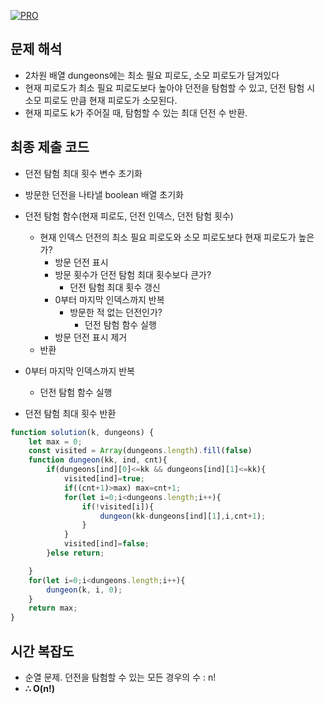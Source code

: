 [![PRO]][Link]

## 문제 해석

- 2차원 배열 dungeons에는 최소 필요 피로도, 소모 피로도가 담겨있다
- 현재 피로도가 최소 필요 피로도보다 높아야 던전을 탐험할 수 있고, 던전 탐험 시 소모 피로도 만큼 현재 피로도가 소모된다.
- 현재 피로도 k가 주어질 때, 탐험할 수 있는 최대 던전 수 반환.


## 최종 제출 코드

- 던전 탐험 최대 횟수 변수 초기화
- 방문한 던전을 나타낼 boolean 배열 초기화

- 던전 탐험 함수(현재 피로도, 던전 인덱스, 던전 탐험 횟수)
  - 현재 인덱스 던전의 최소 필요 피로도와 소모 피로도보다 현재 피로도가 높은가?
    - 방문 던전 표시
    - 방문 횟수가 던전 탐험 최대 횟수보다 큰가?
      - 던전 탐험 최대 횟수 갱신
    - 0부터 마지막 인덱스까지 반복
      - 방문한 적 없는 던전인가?
        - 던전 탐험 함수 실행
    - 방문 던전 표시 제거
  - 반환

- 0부터 마지막 인덱스까지 반복
  - 던전 탐험 함수 실행
- 던전 탐험 최대 횟수 반환

```js
function solution(k, dungeons) {
    let max = 0;
    const visited = Array(dungeons.length).fill(false)
    function dungeon(kk, ind, cnt){
        if(dungeons[ind][0]<=kk && dungeons[ind][1]<=kk){
            visited[ind]=true;
            if((cnt+1)>max) max=cnt+1;
            for(let i=0;i<dungeons.length;i++){
                if(!visited[i]){
                    dungeon(kk-dungeons[ind][1],i,cnt+1);
                }
            }
            visited[ind]=false;
        }else return;

    }
    for(let i=0;i<dungeons.length;i++){
        dungeon(k, i, 0);
    }
    return max;
}
```



## 시간 복잡도

- 순열 문제. 던전을 탐험할 수 있는 모든 경우의 수 : n! 
- **∴ O(n!)**


<!---------------------------------------------------------------------------->

[PRO]: https://github.com/GoSSaChin/algorithm-js/assets/107768516/67c43b52-bc3f-4571-a249-5519021afbb0
[Link]: https://school.programmers.co.kr/learn/courses/30/lessons/87946
